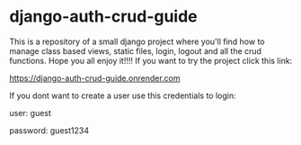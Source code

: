 # django-auth-crud-guide
This is a repository of a small django project where you'll find how to manage class based views, static files, login, logout and all the crud functions. Hope you all enjoy it!!!!
If you want to try the project click this link: 

https://django-auth-crud-guide.onrender.com

If you dont want to create a user use this credentials to login: 

user: guest

password: guest1234
